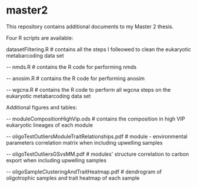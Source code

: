# master2

This repository contains additional documents to my Master 2 thesis.


Four R scripts are available:

datasetFiltering.R # contains all the steps I folleowed to clean the eukaryotic metabarcoding data set

-- nmds.R # contains the R code for performing nmds

-- anosim.R # contains the R code for performing anosim

-- wgcna.R # contains the R code to perform all wgcna steps on the eukaryotic metabarcoding data set


Additional figures and tables:

-- moduleCompositionHighVip.ods # contains the composition in high VIP eukaryotic lineages of each module

-- oligoTestOutliersModuleTraitRelationships.pdf # module - environmental parameters correlation matrix when including upwelling samples

-- oligoTestOutliersGSvsMM.pdf # modules' structure correlation to carbon export when including upwelling samples

-- oligoSampleClusteringAndTraitHeatmap.pdf # dendrogram of oligotrophic samples and trait heatmap of each sample
